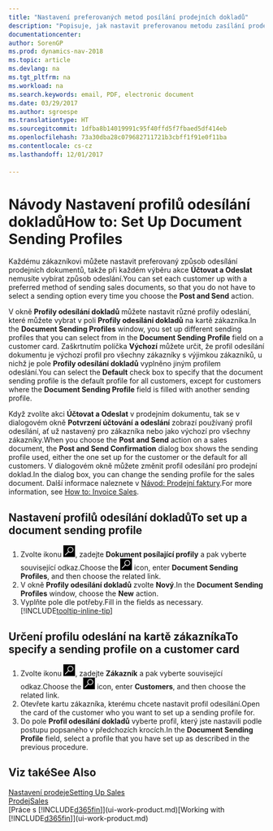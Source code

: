```yaml
---
title: "Nastavení preferovaných metod posílání prodejních dokladů"
description: "Popisuje, jak nastavit preferovanou metodu zasílání prodejních dokumentů pro každého zákazníka, například e-mail, PDF, elektronický dokument atd."
documentationcenter: 
author: SorenGP
ms.prod: dynamics-nav-2018
ms.topic: article
ms.devlang: na
ms.tgt_pltfrm: na
ms.workload: na
ms.search.keywords: email, PDF, electronic document
ms.date: 03/29/2017
ms.author: sgroespe
ms.translationtype: HT
ms.sourcegitcommit: 1dfba8b14019991c95f40ffd5f7fbaed5df414eb
ms.openlocfilehash: 73a30dba28c079682711721b3cbff1f91e0f11ba
ms.contentlocale: cs-cz
ms.lasthandoff: 12/01/2017

---
```

# <a name="how-to-set-up-document-sending-profiles"></a><span data-ttu-id="c6f29-103">Návody Nastavení profilů odesílání dokladů</span><span class="sxs-lookup"><span data-stu-id="c6f29-103">How to: Set Up Document Sending Profiles</span></span>
<span data-ttu-id="c6f29-104">Každému zákazníkovi můžete nastavit preferovaný způsob odesílání prodejních dokumentů, takže při každém výběru akce **Účtovat a Odeslat** nemusíte vybírat způsob odeslání.</span><span class="sxs-lookup"><span data-stu-id="c6f29-104">You can set each customer up with a preferred method of sending sales documents, so that you do not have to select a sending option every time you choose the **Post and Send** action.</span></span>

<span data-ttu-id="c6f29-105">V okně **Profily odesílání dokladů** můžete nastavit různé profily odeslání, které můžete vybrat v poli **Profily odesílání dokladů** na kartě zákazníka.</span><span class="sxs-lookup"><span data-stu-id="c6f29-105">In the **Document Sending Profiles** window, you set up different sending profiles that you can select from in the **Document Sending Profile** field on a customer card.</span></span> <span data-ttu-id="c6f29-106">Zaškrtnutím políčka **Výchozí** můžete určit, že profil odesílání dokumentu je výchozí profil pro všechny zákazníky s výjimkou zákazníků, u nichž je pole **Profily odesílání dokladů** vyplněno jiným profilem odeslání.</span><span class="sxs-lookup"><span data-stu-id="c6f29-106">You can select the **Default** check box to specify that the document sending profile is the default profile for all customers, except for customers where the **Document Sending Profile** field is filled with another sending profile.</span></span>

<span data-ttu-id="c6f29-107">Když zvolíte akci **Účtovat a Odeslat** v prodejním dokumentu, tak se v dialogovém okně **Potvrzení účtování a odeslání** zobrazí používaný profil odesílání, ať už nastavený pro zákazníka nebo jako výchozí pro všechny zákazníky.</span><span class="sxs-lookup"><span data-stu-id="c6f29-107">When you choose the **Post and Send** action on a sales document, the **Post and Send Confirmation** dialog box shows the sending profile used, either the one set up for the customer or the default for all customers.</span></span> <span data-ttu-id="c6f29-108">V dialogovém okně můžete změnit profil odesílání pro prodejní doklad.</span><span class="sxs-lookup"><span data-stu-id="c6f29-108">In the dialog box, you can change the sending profile for the sales document.</span></span> <span data-ttu-id="c6f29-109">Další informace naleznete v [Návod: Prodejní faktury](sales-how-invoice-sales.md).</span><span class="sxs-lookup"><span data-stu-id="c6f29-109">For more information, see [How to: Invoice Sales](sales-how-invoice-sales.md).</span></span>

## <a name="to-set-up-a-document-sending-profile"></a><span data-ttu-id="c6f29-110">Nastavení profilů odesílání dokladů</span><span class="sxs-lookup"><span data-stu-id="c6f29-110">To set up a document sending profile</span></span>
1. <span data-ttu-id="c6f29-111">Zvolte ikonu ![Vyhledat stránku nebo sestavu](media/ui-search/search_small.png "Ikona Vyhledat stránku nebo sestavu"), zadejte **Dokument posílající profily** a pak vyberte související odkaz.</span><span class="sxs-lookup"><span data-stu-id="c6f29-111">Choose the ![Search for Page or Report](media/ui-search/search_small.png "Search for Page or Report icon") icon, enter **Document Sending Profiles**, and then choose the related link.</span></span>
2. <span data-ttu-id="c6f29-112">V okně **Profily odesílání dokladů** zvolte **Nový**.</span><span class="sxs-lookup"><span data-stu-id="c6f29-112">In the **Document Sending Profiles** window, choose the **New** action.</span></span>
3. <span data-ttu-id="c6f29-113">Vyplňte pole dle potřeby.</span><span class="sxs-lookup"><span data-stu-id="c6f29-113">Fill in the fields as necessary.</span></span> [!INCLUDE[tooltip-inline-tip](includes/tooltip-inline-tip_md.md)]

## <a name="to-specify-a-sending-profile-on-a-customer-card"></a><span data-ttu-id="c6f29-114">Určení profilu odeslání na kartě zákazníka</span><span class="sxs-lookup"><span data-stu-id="c6f29-114">To specify a sending profile on a customer card</span></span>
1. <span data-ttu-id="c6f29-115">Zvolte ikonu ![Vyhledat stránku nebo sestavu](media/ui-search/search_small.png "Ikona Vyhledat stránku nebo sestavu"), zadejte **Zákazník** a pak vyberte související odkaz.</span><span class="sxs-lookup"><span data-stu-id="c6f29-115">Choose the ![Search for Page or Report](media/ui-search/search_small.png "Search for Page or Report icon") icon, enter **Customers**, and then choose the related link.</span></span>
2. <span data-ttu-id="c6f29-116">Otevřete kartu zákazníka, kterému chcete nastavit profil odesílání.</span><span class="sxs-lookup"><span data-stu-id="c6f29-116">Open the card of the customer who you want to set up a sending profile for.</span></span>
3. <span data-ttu-id="c6f29-117">Do pole **Profil odesílání dokladů** vyberte profil, který jste nastavili podle postupu popsaného v předchozích krocích.</span><span class="sxs-lookup"><span data-stu-id="c6f29-117">In the **Document Sending Profile** field, select a profile that you have set up as described in the previous procedure.</span></span>

## <a name="see-also"></a><span data-ttu-id="c6f29-118">Viz také</span><span class="sxs-lookup"><span data-stu-id="c6f29-118">See Also</span></span>
[<span data-ttu-id="c6f29-119">Nastavení prodeje</span><span class="sxs-lookup"><span data-stu-id="c6f29-119">Setting Up Sales</span></span>](sales-setup-sales.md)  
[<span data-ttu-id="c6f29-120">Prodej</span><span class="sxs-lookup"><span data-stu-id="c6f29-120">Sales</span></span>](sales-manage-sales.md)  
<span data-ttu-id="c6f29-121">[Práce s [!INCLUDE[d365fin](includes/d365fin_md.md)]](ui-work-product.md)</span><span class="sxs-lookup"><span data-stu-id="c6f29-121">[Working with [!INCLUDE[d365fin](includes/d365fin_md.md)]](ui-work-product.md)</span></span>


